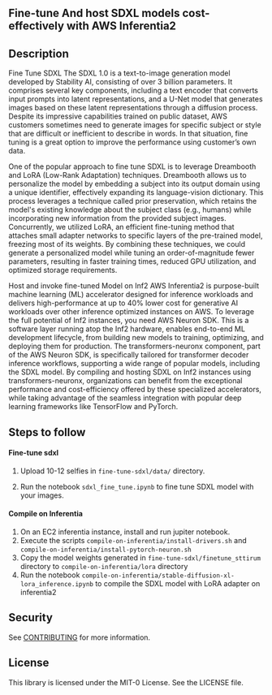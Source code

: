 ## Fine-tune And host SDXL models cost-effectively with AWS Inferentia2

## Description

Fine Tune SDXL
The SDXL 1.0 is a text-to-image generation model developed by Stability AI, consisting of over 3 billion parameters. It comprises several key components, including a text encoder that converts input prompts into latent representations, and a U-Net model that generates images based on these latent representations through a diffusion process. Despite its impressive capabilities trained on public dataset,  AWS customers sometimes need to generate images for specific subject or style that are difficult or inefficient to describe in words. In that situation, fine tuning is a great option to improve the performance using customer’s own data.

One of the popular approach to fine tune SDXL is to leverage Dreambooth and LoRA (Low-Rank Adaptation) techniques. Dreambooth allows us to personalize the model by embedding a subject into its output domain using a unique identifier, effectively expanding its language-vision dictionary. This process leverages a technique called prior preservation, which retains the model's existing knowledge about the subject class (e.g., humans) while incorporating new information from the provided subject images. Concurrently, we utilized LoRA, an efficient fine-tuning method that attaches small adapter networks to specific layers of the pre-trained model, freezing most of its weights. By combining these techniques, we could generate a personalized model while tuning an order-of-magnitude fewer parameters, resulting in faster training times, reduced GPU utilization, and optimized storage requirements.

Host and invoke fine-tuned Model on Inf2
AWS Inferentia2 is purpose-built machine learning (ML) accelerator designed for inference workloads and delivers high-performance at up to 40% lower cost for generative AI workloads over other inference optimized instances on AWS. To leverage the full potential of Inf2 instances, you need AWS Neuron SDK. This is a software layer running atop the Inf2 hardware, enables end-to-end ML development lifecycle, from building new models to training, optimizing, and deploying them for production. The transformers-neuronx component, part of the AWS Neuron SDK, is specifically tailored for transformer decoder inference workflows, supporting a wide range of popular models, including the SDXL model. By compiling and hosting SDXL on Inf2 instances using transformers-neuronx, organizations can benefit from the exceptional performance and cost-efficiency offered by these specialized accelerators, while taking advantage of the seamless integration with popular deep learning frameworks like TensorFlow and PyTorch.



## Steps to follow

#### Fine-tune sdxl

1. Upload 10-12 selfies in `fine-tune-sdxl/data/` directory. 

2. Run the notebook `sdxl_fine_tune.ipynb` to fine tune SDXL model with your images. 


#### Compile on Inferentia

1. On an EC2 inferentia instance, install and run jupiter notebook.
2. Execute the scripts  `compile-on-inferentia/install-drivers.sh` and `compile-on-inferentia/install-pytorch-neuron.sh`
3. Copy the model weights generated in `fine-tune-sdxl/finetune_sttirum` directory to `compile-on-inferentia/lora` directory
4. Run the notebook `compile-on-inferentia/stable-diffusion-xl-lora_inference.ipynb` to compile the SDXL model with LoRA adapter on inferentia2 


## Security

See [CONTRIBUTING](CONTRIBUTING.md#security-issue-notifications) for more information.

## License

This library is licensed under the MIT-0 License. See the LICENSE file.
